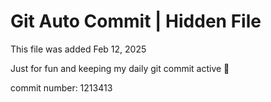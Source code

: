 # Git Auto Commit | Hidden File

This file was added Feb 12, 2025

Just for fun and keeping my daily git commit active 🤪

commit number: 1213413
